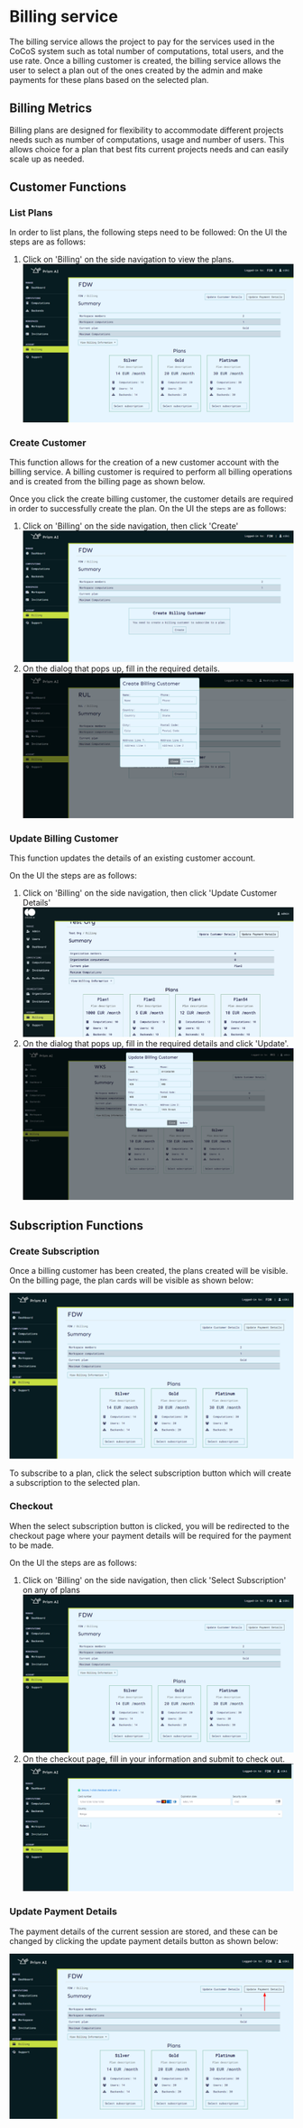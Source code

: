 # Billing service

The billing service allows the project to pay for the services used in the CoCoS system such as total number of computations, total users, and the use rate. Once a billing customer is created, the billing service allows the user to select a plan out of the ones created by the admin and make payments for these plans based on the selected plan.

## Billing Metrics

Billing plans are designed for flexibility to accommodate different projects needs such as number of computations, usage and number of users. This allows choice for a plan that best fits current projects needs and can easily scale up as needed.
## Customer Functions

### List Plans
In order to list plans, the following steps need to be followed:
On the UI the steps are as follows:

1. Click on 'Billing' on the side navigation to view the plans.
   ![Plans Page](img/plans_page.png)

### Create Customer
This function allows for the creation of a new customer account with the billing service. A billing customer is required to perform all billing operations and is created from the billing page as shown below.

Once you click the create billing customer, the customer details are required in order to successfully create the plan.
On the UI the steps are as follows:

1. Click on 'Billing' on the side navigation, then click 'Create'
   ![Create Billing Customer](img/create_customer.png)
2. On the dialog that pops up, fill in the required details.
   ![Create Customer Modal](img/create_customer_modal.png)

### Update Billing Customer

This function updates the details of an existing customer account.


On the UI the steps are as follows:
1. Click on 'Billing' on the side navigation, then click 'Update Customer Details'
   ![Billing Page](img/ui/billing%20customer%20plans.png)
2. On the dialog that pops up, fill in the required details and click 'Update'.
   ![Update Customer Modal](img/update_customer_modal.png)

## Subscription Functions

### Create Subscription

Once a billing customer has been created, the plans created will be visible. On the billing page, the plan cards will be visible as shown below:

![Plans Page](img/plans_page.png)

To subscribe to a plan, click the select subscription button which will create a subscription to the selected plan.


### Checkout

When the select subscription button is clicked, you will be redirected to the checkout page where your payment details will be required for the payment to be made.

On the UI the steps are as follows:
1. Click on 'Billing' on the side navigation, then click 'Select Subscription' on any of plans
   ![Plans Page](img/plans_page.png)
2. On the checkout page, fill in your information and submit to check out.
   ![Checkout Page](img/checkout_page.png)

### Update Payment Details

The payment details of the current session are stored, and these can be changed by clicking the update payment details button as shown below:

![Update Payment Details](img/update_payment_details.png)
